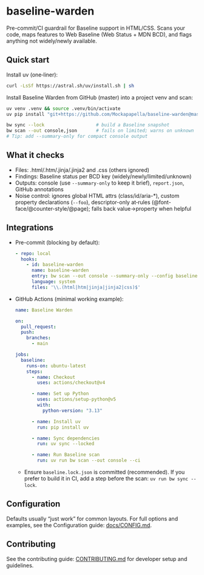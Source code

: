 # baseline-warden

Pre-commit/CI guardrail for Baseline support in HTML/CSS. Scans your code, maps features to Web Baseline (Web Status + MDN BCD), and flags anything not widely/newly available.

## Quick start

Install uv (one‑liner):

```bash
curl -LsSf https://astral.sh/uv/install.sh | sh
```

Install Baseline Warden from GitHub (master) into a project venv and scan:

```bash
uv venv .venv && source .venv/bin/activate
uv pip install "git+https://github.com/Mockapapella/baseline-warden@master"

bw sync --lock                   # build a Baseline snapshot
bw scan --out console,json       # fails on limited; warns on unknown
# Tip: add --summary-only for compact console output
```

## What it checks

- Files: .html/.htm/.jinja/.jinja2 and .css (others ignored)
- Findings: Baseline status per BCD key (widely/newly/limited/unknown)
- Outputs: console (use `--summary-only` to keep it brief), `report.json`, GitHub annotations
- Noise control: ignores global HTML attrs (class/id/aria-*), custom property declarations (`--foo`), descriptor-only at‑rules (@font-face/@counter-style/@page); falls back value→property when helpful

## Integrations

- Pre-commit (blocking by default):
  ```yaml
  - repo: local
    hooks:
      - id: baseline-warden
        name: baseline-warden
        entry: bw scan --out console --summary-only --config baseline-warden.toml
        language: system
        files: '\\.(html|htm|jinja|jinja2|css)$'
  ```

- GitHub Actions (minimal working example):
  ```yaml
  name: Baseline Warden

  on:
    pull_request:
    push:
      branches:
        - main

  jobs:
    baseline:
      runs-on: ubuntu-latest
      steps:
        - name: Checkout
          uses: actions/checkout@v4

        - name: Set up Python
          uses: actions/setup-python@v5
          with:
            python-version: "3.13"

        - name: Install uv
          run: pip install uv

        - name: Sync dependencies
          run: uv sync --locked

        - name: Run Baseline scan
          run: uv run bw scan --out console --ci
  ```
  - Ensure `baseline.lock.json` is committed (recommended). If you prefer to build it in CI, add a step before the scan: `uv run bw sync --lock`.

## Configuration

Defaults usually “just work” for common layouts. For full options and examples, see the Configuration guide: [docs/CONFIG.md](docs/CONFIG.md).

## Contributing

See the contributing guide: [CONTRIBUTING.md](CONTRIBUTING.md) for developer setup and guidelines.
